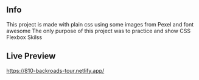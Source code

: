 ## Info

This project is made with plain css using some images from Pexel and font awesome
The only purpose of this project was to practice and show CSS Flexbox Skilss

## Live Preview
https://810-backroads-tour.netlify.app/
